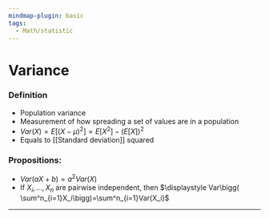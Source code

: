 ```yaml
---
mindmap-plugin: basic
tags:
  - Math/statistic
---
```

# Variance
### Definition
- Population variance
- Measurement of how spreading a set of values are in a population
- $Var(X)=E[(X-\mu)^2]=E[X^2]-(E[X])^2$
- Equals to [[Standard deviation]] squared
### Propositions:
- $Var(aX+b)=a^2Var(X)$ 
- If $X_i,...,X_n$ are pairwise independent, then $\displaystyle Var\bigg( \sum^n_{i=1}X_i\bigg)=\sum^n_{i=1}Var(X_i)$
---